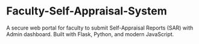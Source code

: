 # Faculty-Self-Appraisal-System
A secure web portal for faculty to submit Self-Appraisal Reports (SAR) with Admin dashboard. Built with Flask, Python, and modern JavaScript.

